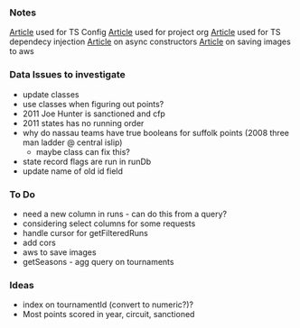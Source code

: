 ### Notes

[Article](https://www.section.io/engineering-education/how-to-use-typescript-with-nodejs/) used for TS Config
[Article](https://dev.to/santypk4/bulletproof-node-js-project-architecture-4epf) used for project org
[Article](https://dev.to/vovaspace/dependency-injection-in-typescript-4mbf) used for TS dependecy injection
[Article](https://dev.to/somedood/the-proper-way-to-write-async-constructors-in-javascript-1o8c#:~:text=The%20static%20async%20factory%20function,the%20indirect%20invocation%20of%20constructor%20.) on async constructors
[Article](https://flaviocopes.com/node-aws-s3-upload-image/) on saving images to aws


### Data Issues to investigate
* update classes
* use classes when figuring out points? 
* 2011 Joe Hunter is sanctioned and cfp
* 2011 states has no running order
* why do nassau teams have true booleans for suffolk points (2008 three man ladder @ central islip)
    * maybe class can fix this? 
* state record flags are run in runDb
* update name of old id field

### To Do

* need a new column in runs - can do this from a query? 
* considering select columns for some requests
* handle cursor for getFilteredRuns
* add cors
* aws to save images
* getSeasons - agg query on tournaments

### Ideas
* index on tournamentId (convert to numeric?)?
* Most points scored in year, circuit, sanctioned


